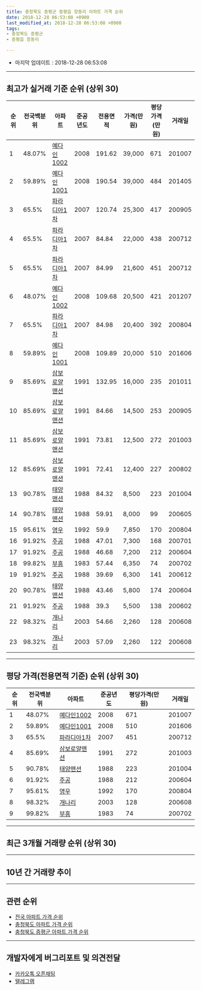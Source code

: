 ```yaml
---
title: 충청북도 증평군 증평읍 창동리 아파트 가격 순위
date: 2018-12-28 06:53:08 +0900
last_modified_at: 2018-12-28 06:53:08 +0900
tags:
- 충청북도 증평군
- 증평읍 창동리

---
```


* 마지막 업데이트 : 2018-12-28 06:53:08

---

## 최고가 실거래 기준 순위 (상위 30)


|순위|전국백분위|아파트|준공년도|전용면적|가격(만원)|평당가격(만원)|거래일|
|---|---|---|---|---|---|---|---|
|1|48.07%|[예다인1002](https://search.naver.com/search.naver?query=%EC%B6%A9%EC%B2%AD%EB%B6%81%EB%8F%84+%EC%A6%9D%ED%8F%89%EA%B5%B0+%EC%A6%9D%ED%8F%89%EC%9D%8D+%EC%B0%BD%EB%8F%99%EB%A6%AC+%EC%98%88%EB%8B%A4%EC%9D%B81002)|2008|191.62|39,000|671|201007|
|2|59.89%|[예다인1001](https://search.naver.com/search.naver?query=%EC%B6%A9%EC%B2%AD%EB%B6%81%EB%8F%84+%EC%A6%9D%ED%8F%89%EA%B5%B0+%EC%A6%9D%ED%8F%89%EC%9D%8D+%EC%B0%BD%EB%8F%99%EB%A6%AC+%EC%98%88%EB%8B%A4%EC%9D%B81001)|2008|190.54|39,000|484|201405|
|3|65.5%|[파라디아1차](https://search.naver.com/search.naver?query=%EC%B6%A9%EC%B2%AD%EB%B6%81%EB%8F%84+%EC%A6%9D%ED%8F%89%EA%B5%B0+%EC%A6%9D%ED%8F%89%EC%9D%8D+%EC%B0%BD%EB%8F%99%EB%A6%AC+%ED%8C%8C%EB%9D%BC%EB%94%94%EC%95%841%EC%B0%A8)|2007|120.74|25,300|417|200905|
|4|65.5%|[파라디아1차](https://search.naver.com/search.naver?query=%EC%B6%A9%EC%B2%AD%EB%B6%81%EB%8F%84+%EC%A6%9D%ED%8F%89%EA%B5%B0+%EC%A6%9D%ED%8F%89%EC%9D%8D+%EC%B0%BD%EB%8F%99%EB%A6%AC+%ED%8C%8C%EB%9D%BC%EB%94%94%EC%95%841%EC%B0%A8)|2007|84.84|22,000|438|200712|
|5|65.5%|[파라디아1차](https://search.naver.com/search.naver?query=%EC%B6%A9%EC%B2%AD%EB%B6%81%EB%8F%84+%EC%A6%9D%ED%8F%89%EA%B5%B0+%EC%A6%9D%ED%8F%89%EC%9D%8D+%EC%B0%BD%EB%8F%99%EB%A6%AC+%ED%8C%8C%EB%9D%BC%EB%94%94%EC%95%841%EC%B0%A8)|2007|84.99|21,600|451|200712|
|6|48.07%|[예다인1002](https://search.naver.com/search.naver?query=%EC%B6%A9%EC%B2%AD%EB%B6%81%EB%8F%84+%EC%A6%9D%ED%8F%89%EA%B5%B0+%EC%A6%9D%ED%8F%89%EC%9D%8D+%EC%B0%BD%EB%8F%99%EB%A6%AC+%EC%98%88%EB%8B%A4%EC%9D%B81002)|2008|109.68|20,500|421|201207|
|7|65.5%|[파라디아1차](https://search.naver.com/search.naver?query=%EC%B6%A9%EC%B2%AD%EB%B6%81%EB%8F%84+%EC%A6%9D%ED%8F%89%EA%B5%B0+%EC%A6%9D%ED%8F%89%EC%9D%8D+%EC%B0%BD%EB%8F%99%EB%A6%AC+%ED%8C%8C%EB%9D%BC%EB%94%94%EC%95%841%EC%B0%A8)|2007|84.98|20,400|392|200804|
|8|59.89%|[예다인1001](https://search.naver.com/search.naver?query=%EC%B6%A9%EC%B2%AD%EB%B6%81%EB%8F%84+%EC%A6%9D%ED%8F%89%EA%B5%B0+%EC%A6%9D%ED%8F%89%EC%9D%8D+%EC%B0%BD%EB%8F%99%EB%A6%AC+%EC%98%88%EB%8B%A4%EC%9D%B81001)|2008|109.89|20,000|510|201606|
|9|85.69%|[삼보로얄맨션](https://search.naver.com/search.naver?query=%EC%B6%A9%EC%B2%AD%EB%B6%81%EB%8F%84+%EC%A6%9D%ED%8F%89%EA%B5%B0+%EC%A6%9D%ED%8F%89%EC%9D%8D+%EC%B0%BD%EB%8F%99%EB%A6%AC+%EC%82%BC%EB%B3%B4%EB%A1%9C%EC%96%84%EB%A7%A8%EC%85%98)|1991|132.95|16,000|235|201011|
|10|85.69%|[삼보로얄맨션](https://search.naver.com/search.naver?query=%EC%B6%A9%EC%B2%AD%EB%B6%81%EB%8F%84+%EC%A6%9D%ED%8F%89%EA%B5%B0+%EC%A6%9D%ED%8F%89%EC%9D%8D+%EC%B0%BD%EB%8F%99%EB%A6%AC+%EC%82%BC%EB%B3%B4%EB%A1%9C%EC%96%84%EB%A7%A8%EC%85%98)|1991|84.66|14,500|253|200905|
|11|85.69%|[삼보로얄맨션](https://search.naver.com/search.naver?query=%EC%B6%A9%EC%B2%AD%EB%B6%81%EB%8F%84+%EC%A6%9D%ED%8F%89%EA%B5%B0+%EC%A6%9D%ED%8F%89%EC%9D%8D+%EC%B0%BD%EB%8F%99%EB%A6%AC+%EC%82%BC%EB%B3%B4%EB%A1%9C%EC%96%84%EB%A7%A8%EC%85%98)|1991|73.81|12,500|272|201003|
|12|85.69%|[삼보로얄맨션](https://search.naver.com/search.naver?query=%EC%B6%A9%EC%B2%AD%EB%B6%81%EB%8F%84+%EC%A6%9D%ED%8F%89%EA%B5%B0+%EC%A6%9D%ED%8F%89%EC%9D%8D+%EC%B0%BD%EB%8F%99%EB%A6%AC+%EC%82%BC%EB%B3%B4%EB%A1%9C%EC%96%84%EB%A7%A8%EC%85%98)|1991|72.41|12,400|227|200802|
|13|90.78%|[태양맨션](https://search.naver.com/search.naver?query=%EC%B6%A9%EC%B2%AD%EB%B6%81%EB%8F%84+%EC%A6%9D%ED%8F%89%EA%B5%B0+%EC%A6%9D%ED%8F%89%EC%9D%8D+%EC%B0%BD%EB%8F%99%EB%A6%AC+%ED%83%9C%EC%96%91%EB%A7%A8%EC%85%98)|1988|84.32|8,500|223|201004|
|14|90.78%|[태양맨션](https://search.naver.com/search.naver?query=%EC%B6%A9%EC%B2%AD%EB%B6%81%EB%8F%84+%EC%A6%9D%ED%8F%89%EA%B5%B0+%EC%A6%9D%ED%8F%89%EC%9D%8D+%EC%B0%BD%EB%8F%99%EB%A6%AC+%ED%83%9C%EC%96%91%EB%A7%A8%EC%85%98)|1988|59.91|8,000|99|200605|
|15|95.61%|[영우](https://search.naver.com/search.naver?query=%EC%B6%A9%EC%B2%AD%EB%B6%81%EB%8F%84+%EC%A6%9D%ED%8F%89%EA%B5%B0+%EC%A6%9D%ED%8F%89%EC%9D%8D+%EC%B0%BD%EB%8F%99%EB%A6%AC+%EC%98%81%EC%9A%B0)|1992|59.9|7,850|170|200804|
|16|91.92%|[주공](https://search.naver.com/search.naver?query=%EC%B6%A9%EC%B2%AD%EB%B6%81%EB%8F%84+%EC%A6%9D%ED%8F%89%EA%B5%B0+%EC%A6%9D%ED%8F%89%EC%9D%8D+%EC%B0%BD%EB%8F%99%EB%A6%AC+%EC%A3%BC%EA%B3%B5)|1988|47.01|7,300|168|200701|
|17|91.92%|[주공](https://search.naver.com/search.naver?query=%EC%B6%A9%EC%B2%AD%EB%B6%81%EB%8F%84+%EC%A6%9D%ED%8F%89%EA%B5%B0+%EC%A6%9D%ED%8F%89%EC%9D%8D+%EC%B0%BD%EB%8F%99%EB%A6%AC+%EC%A3%BC%EA%B3%B5)|1988|46.68|7,200|212|200604|
|18|99.82%|[부흥](https://search.naver.com/search.naver?query=%EC%B6%A9%EC%B2%AD%EB%B6%81%EB%8F%84+%EC%A6%9D%ED%8F%89%EA%B5%B0+%EC%A6%9D%ED%8F%89%EC%9D%8D+%EC%B0%BD%EB%8F%99%EB%A6%AC+%EB%B6%80%ED%9D%A5)|1983|57.44|6,350|74|200702|
|19|91.92%|[주공](https://search.naver.com/search.naver?query=%EC%B6%A9%EC%B2%AD%EB%B6%81%EB%8F%84+%EC%A6%9D%ED%8F%89%EA%B5%B0+%EC%A6%9D%ED%8F%89%EC%9D%8D+%EC%B0%BD%EB%8F%99%EB%A6%AC+%EC%A3%BC%EA%B3%B5)|1988|39.69|6,300|141|200612|
|20|90.78%|[태양맨션](https://search.naver.com/search.naver?query=%EC%B6%A9%EC%B2%AD%EB%B6%81%EB%8F%84+%EC%A6%9D%ED%8F%89%EA%B5%B0+%EC%A6%9D%ED%8F%89%EC%9D%8D+%EC%B0%BD%EB%8F%99%EB%A6%AC+%ED%83%9C%EC%96%91%EB%A7%A8%EC%85%98)|1988|43.46|5,800|174|200604|
|21|91.92%|[주공](https://search.naver.com/search.naver?query=%EC%B6%A9%EC%B2%AD%EB%B6%81%EB%8F%84+%EC%A6%9D%ED%8F%89%EA%B5%B0+%EC%A6%9D%ED%8F%89%EC%9D%8D+%EC%B0%BD%EB%8F%99%EB%A6%AC+%EC%A3%BC%EA%B3%B5)|1988|39.3|5,500|138|200602|
|22|98.32%|[개나리](https://search.naver.com/search.naver?query=%EC%B6%A9%EC%B2%AD%EB%B6%81%EB%8F%84+%EC%A6%9D%ED%8F%89%EA%B5%B0+%EC%A6%9D%ED%8F%89%EC%9D%8D+%EC%B0%BD%EB%8F%99%EB%A6%AC+%EA%B0%9C%EB%82%98%EB%A6%AC)|2003|54.66|2,260|128|200608|
|23|98.32%|[개나리](https://search.naver.com/search.naver?query=%EC%B6%A9%EC%B2%AD%EB%B6%81%EB%8F%84+%EC%A6%9D%ED%8F%89%EA%B5%B0+%EC%A6%9D%ED%8F%89%EC%9D%8D+%EC%B0%BD%EB%8F%99%EB%A6%AC+%EA%B0%9C%EB%82%98%EB%A6%AC)|2003|57.09|2,260|122|200608|


---

## 평당 가격(전용면적 기준) 순위 (상위 30)


|순위|전국백분위|아파트|준공년도|평당가격(만원)|거래일|
|---|---|---|---|---|---|
|1|48.07%|[예다인1002](https://search.naver.com/search.naver?query=%EC%B6%A9%EC%B2%AD%EB%B6%81%EB%8F%84+%EC%A6%9D%ED%8F%89%EA%B5%B0+%EC%A6%9D%ED%8F%89%EC%9D%8D+%EC%B0%BD%EB%8F%99%EB%A6%AC+%EC%98%88%EB%8B%A4%EC%9D%B81002)|2008|671|201007|
|2|59.89%|[예다인1001](https://search.naver.com/search.naver?query=%EC%B6%A9%EC%B2%AD%EB%B6%81%EB%8F%84+%EC%A6%9D%ED%8F%89%EA%B5%B0+%EC%A6%9D%ED%8F%89%EC%9D%8D+%EC%B0%BD%EB%8F%99%EB%A6%AC+%EC%98%88%EB%8B%A4%EC%9D%B81001)|2008|510|201606|
|3|65.5%|[파라디아1차](https://search.naver.com/search.naver?query=%EC%B6%A9%EC%B2%AD%EB%B6%81%EB%8F%84+%EC%A6%9D%ED%8F%89%EA%B5%B0+%EC%A6%9D%ED%8F%89%EC%9D%8D+%EC%B0%BD%EB%8F%99%EB%A6%AC+%ED%8C%8C%EB%9D%BC%EB%94%94%EC%95%841%EC%B0%A8)|2007|451|200712|
|4|85.69%|[삼보로얄맨션](https://search.naver.com/search.naver?query=%EC%B6%A9%EC%B2%AD%EB%B6%81%EB%8F%84+%EC%A6%9D%ED%8F%89%EA%B5%B0+%EC%A6%9D%ED%8F%89%EC%9D%8D+%EC%B0%BD%EB%8F%99%EB%A6%AC+%EC%82%BC%EB%B3%B4%EB%A1%9C%EC%96%84%EB%A7%A8%EC%85%98)|1991|272|201003|
|5|90.78%|[태양맨션](https://search.naver.com/search.naver?query=%EC%B6%A9%EC%B2%AD%EB%B6%81%EB%8F%84+%EC%A6%9D%ED%8F%89%EA%B5%B0+%EC%A6%9D%ED%8F%89%EC%9D%8D+%EC%B0%BD%EB%8F%99%EB%A6%AC+%ED%83%9C%EC%96%91%EB%A7%A8%EC%85%98)|1988|223|201004|
|6|91.92%|[주공](https://search.naver.com/search.naver?query=%EC%B6%A9%EC%B2%AD%EB%B6%81%EB%8F%84+%EC%A6%9D%ED%8F%89%EA%B5%B0+%EC%A6%9D%ED%8F%89%EC%9D%8D+%EC%B0%BD%EB%8F%99%EB%A6%AC+%EC%A3%BC%EA%B3%B5)|1988|212|200604|
|7|95.61%|[영우](https://search.naver.com/search.naver?query=%EC%B6%A9%EC%B2%AD%EB%B6%81%EB%8F%84+%EC%A6%9D%ED%8F%89%EA%B5%B0+%EC%A6%9D%ED%8F%89%EC%9D%8D+%EC%B0%BD%EB%8F%99%EB%A6%AC+%EC%98%81%EC%9A%B0)|1992|170|200804|
|8|98.32%|[개나리](https://search.naver.com/search.naver?query=%EC%B6%A9%EC%B2%AD%EB%B6%81%EB%8F%84+%EC%A6%9D%ED%8F%89%EA%B5%B0+%EC%A6%9D%ED%8F%89%EC%9D%8D+%EC%B0%BD%EB%8F%99%EB%A6%AC+%EA%B0%9C%EB%82%98%EB%A6%AC)|2003|128|200608|
|9|99.82%|[부흥](https://search.naver.com/search.naver?query=%EC%B6%A9%EC%B2%AD%EB%B6%81%EB%8F%84+%EC%A6%9D%ED%8F%89%EA%B5%B0+%EC%A6%9D%ED%8F%89%EC%9D%8D+%EC%B0%BD%EB%8F%99%EB%A6%AC+%EB%B6%80%ED%9D%A5)|1983|74|200702|


---

## 최근 3개월 거래량 순위 (상위 30)


<div style="width:100%;">
    <canvas id="deal_count_ranking" height="250"></canvas>
</div>


<script>
new Chart(document.getElementById("deal_count_ranking"), {
    type: 'horizontalBar',
    data: {
        labels: ['파라디아1차', '태양맨션', '영우', '삼보로얄맨션', '부흥'],
        datasets: [{
            label: '실거래 수',
            data: [4, 3, 1, 1, 1],
            borderColor: "rgba(255, 0, 128, 1)",
            backgroundColor: "rgba(255, 0, 128, 0.5)",
            fill: false,
        }]
    },
    options: {
        responsive: true,
        title: {
            display: true,
            text: '최근 3개월 거래량 순위'
        },
        tooltips: {
            mode: 'index',
            intersect: false,
            callbacks: {
                title: function(tooltipItems, data) {
                    return "실거래 수:";
                },
                label: function(tooltipItem, data) {
                    return data.labels[tooltipItem.index] + ": " + tooltipItem.xLabel;
                }
            }
        },
        hover: {
            mode: 'nearest',
            intersect: true
        },
        scales: {
            xAxes: [{
                display: true,
                scaleLabel: {
                    display: true,
                    labelString: '실거래 수'
                },
                ticks: {
                    suggestedMin: 0,
                }
            }],
            yAxes: [{
                display: true,
                ticks: {
                    autoSkip: false,
                    callback: function(value, index, values) {
                        if (value.length > 15)
                            return value.substr(0, 13) + "...";
                        else
                            return value;
                    }
                },
                scaleLabel: {
                    display: false,
                }
            }]
        }
    }
});

</script>


---

## 10년 간 거래량 추이


<div style="width:100%;">
    <canvas id="deal_progress" height="250"></canvas>
</div>

<script>
new Chart(document.getElementById("deal_progress"), {
    type: 'line',
    data: {
        labels: ['200812','200901','200902','200903','200904','200905','200906','200907','200908','200909','200910','200911','200912','201001','201002','201003','201004','201005','201006','201007','201008','201009','201010','201011','201012','201101','201102','201103','201104','201105','201106','201107','201108','201109','201110','201111','201112','201201','201202','201203','201204','201205','201206','201207','201208','201209','201210','201211','201212','201301','201302','201303','201304','201305','201306','201307','201308','201309','201310','201311','201312','201401','201402','201403','201404','201405','201406','201407','201408','201409','201410','201411','201412','201501','201502','201503','201504','201505','201506','201507','201508','201509','201510','201511','201512','201601','201602','201603','201604','201605','201606','201607','201608','201609','201610','201611','201612','201701','201702','201703','201704','201705','201706','201707','201708','201709','201710','201711','201712','201801','201802','201803','201804','201805','201806','201807','201808','201809','201810','201811','201812'],
        datasets: [{
            label: '실거래 수',
            pointRadius: 1,
            data: [11, 10, 9, 13, 8, 9, 20, 17, 17, 16, 17, 11, 9, 9, 11, 14, 7, 14, 15, 11, 16, 15, 10, 8, 2, 12, 9, 9, 13, 8, 9, 16, 15, 9, 20, 11, 7, 3, 8, 13, 6, 8, 8, 4, 7, 6, 11, 13, 3, 7, 7, 10, 12, 8, 11, 5, 4, 4, 5, 8, 5, 5, 6, 9, 8, 9, 9, 5, 8, 4, 10, 8, 6, 11, 3, 14, 17, 12, 7, 13, 6, 5, 8, 8, 5, 10, 10, 13, 7, 9, 6, 3, 8, 15, 14, 6, 5, 6, 9, 7, 7, 5, 5, 5, 3, 4, 4, 6, 9, 9, 4, 7, 3, 4, 4, 4, 6, 5, 7, 3, 0],
            borderColor: "rgba(255, 201, 14, 1)",
            backgroundColor: "rgba(255, 201, 14, 0.5)",
            fill: true,
        }]
    },
    options: {
        responsive: true,
        title: {
            display: true,
            text: '10년간 거래량 추이'
        },
        tooltips: {
            mode: 'index',
            intersect: false,
        },
        hover: {
            mode: 'nearest',
            intersect: true
        },
        scales: {
            xAxes: [{
                display: true,
                scaleLabel: {
                    display: true,
                    labelString: '년/월'
                }
            }],
            yAxes: [{
                display: true,
                ticks: {
                    suggestedMin: 0,
                },
                scaleLabel: {
                    display: true,
                    labelString: '실거래 수'
                }
            }]
        }
    }
});

</script>


---

## 관련 순위

- [전국 아파트 가격 순위](https://inasie.github.io/apt-ranking/전국)
- [충청북도 아파트 가격 순위](https://inasie.github.io/apt-ranking/충청북도)
- [충청북도 증평군 아파트 가격 순위](https://inasie.github.io/apt-ranking/충청북도-증평군)


---

## 개발자에게 버그리포트 및 의견전달

- [카카오톡 오픈채팅](https://open.kakao.com/o/gLJUAP4)
- [텔레그램](https://t.me/inasie)

